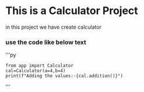 # This is a Calculator Project

in this project we have create calculator

### use the code like below text

'''py

    from app import Calculator
    cal=Calculator(a=4,b=4)
    print(f"Adding the values:-{cal.addition()}")
'''
